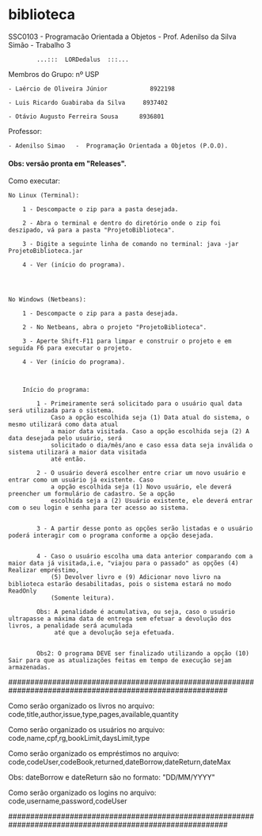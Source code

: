 # biblioteca
SSC0103 - Programacão Orientada a Objetos - Prof. Adenilso da Silva Simão - Trabalho 3



      		...:::	LORDedalus  :::...



Membros do Grupo:				nº USP
				
	- Laércio de Oliveira Júnior		    8922198		
	
	- Luis Ricardo Guabiraba da Silva	  8937402
					
	- Otávio Augusto Ferreira Sousa      8936801

Professor:

	- Adenilso Simao   -  Programação Orientada a Objetos (P.O.O).	
			
#### Obs: versão pronta em "Releases".
	
Como executar:

	No Linux (Terminal):
		
		1 - Descompacte o zip para a pasta desejada.

		2 - Abra o terminal e dentro do diretório onde o zip foi deszipado, vá para a pasta "ProjetoBiblioteca".

		3 - Digite a seguinte linha de comando no terminal: java -jar ProjetoBiblioteca.jar
		
		4 - Ver (início do programa).
		
		


	No Windows (Netbeans):

		1 - Descompacte o zip para a pasta desejada.

		2 - No Netbeans, abra o projeto "ProjetoBiblioteca".	
		
		3 - Aperte Shift-F11 para limpar e construir o projeto e em seguida F6 para executar o projeto.
		
		4 - Ver (início do programa).
		


		Início do programa:

			1 - Primeiramente será solicitado para o usuário qual data será utilizada para o sistema.
			    Caso a opção escolhida seja (1) Data atual do sistema, o mesmo utilizará como data atual
			    a maior data visitada. Caso a opção escolhida seja (2) A data desejada pelo usuário, será 
			    solicitado o dia/mês/ano e caso essa data seja inválida o sistema utilizará a maior data visitada
			    até então. 

			2 - O usuário deverá escolher entre criar um novo usuário e entrar como um usuário já existente. Caso
 			    a opção escolhida seja (1) Novo usuário, ele deverá preencher um formulário de cadastro. Se a opção
			    escolhida seja a (2) Usuário existente, ele deverá entrar com o seu login e senha para ter acesso ao sistema.


			3 - A partir desse ponto as opções serão listadas e o usuário poderá interagir com o programa conforme a opção desejada.


			4 - Caso o usuário escolha uma data anterior comparando com a maior data já visitada,i.e, "viajou para o passado" as opções (4) Realizar empréstimo,
			    (5) Devolver livro e (9) Adicionar novo livro na biblioteca estarão desabilitadas, pois o sistema estará no modo ReadOnly
			    (Somente leitura). 			
			
			Obs: A penalidade é acumulativa, ou seja, caso o usuário ultrapasse a máxima data de entrega sem efetuar a devolução dos livros, a penalidade será acumulada
			     até que a devolução seja efetuada.


			Obs2: O programa DEVE ser finalizado utilizando a opção (10) Sair para que as atualizações feitas em tempo de execução sejam armazenadas.	
	
	
##########################################################################################################

Como serão organizado os livros no arquivo:
code,title,author,issue,type,pages,available,quantity



Como serão organizado os usuários no arquivo:
code,name,cpf,rg,bookLimit,daysLimit,type



Como serão organizado os empréstimos no arquivo:
code,codeUser,codeBook,returned,dateBorrow,dateReturn,dateMax

Obs: dateBorrow e dateReturn são no formato: "DD/MM/YYYY"


Como serão organizado os logins no arquivo:
code,username,password,codeUser


##########################################################################################################
